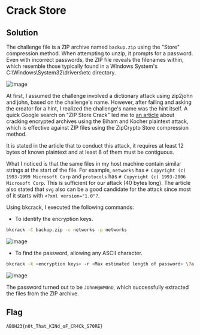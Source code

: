 # Crack Store
## Solution
The challenge file is a ZIP archive named ```backup.zip``` using the "Store" compression method. When attempting to unzip, it prompts for a password. Even with incorrect passwords, the ZIP file reveals the filenames within, which resemble those typically found in a Windows System's C:\Windows\System32\drivers\etc directory. <br>

![image](https://github.com/user-attachments/assets/0c82c486-1bc1-40ea-9347-b6d0d86bee7c)

At first, I assumed the challenge involved a dictionary attack using zip2john and john, based on the challenge's name. However, after failing and asking the creator for a hint, I realized the challenge's name was the hint itself. A quick Google search on "ZIP Store Crack" led me to <a href="https://www.acceis.fr/cracking-encrypted-archives-pkzip-zip-zipcrypto-winzip-zip-aes-7-zip-rar/">an article</a> about cracking encrypted archives using the Biham and Kocher plaintext attack, which is effective against ZIP files using the ZipCrypto Store compression method.

It is stated in the article that to conduct this attack, it requires at least 12 bytes of known plaintext and at least 8 of them must be contiguous. 

What I noticed is that the same files in my host machine contain similar strings at the start of the file.  For example, ```networks``` has ```# Copyright (c) 1993-1999 Microsoft Corp``` and ```protocols``` has ```# Copyright (c) 1993-2006 Microsoft Corp```. This is sufficient for our attack (40 bytes long). The article also stated that ```svg``` also can be a good candidate for the attack since most of it starts with ```<?xml version="1.0"?```. 

Using bkcrack, I executed the following commands:

- To identify the encryption keys.

```bash
bkcrack -C backup.zip -c networks -p networks
```
![image](https://github.com/user-attachments/assets/d0c2f607-8dd8-4437-80ab-bd1c6eb08d45)

- To find the password, allowing any ASCII character.
  
```bash
bkcrack -k <encryption keys> -r <Max estimated length of password> \?a
```
![image](https://github.com/user-attachments/assets/3237c930-f87e-4325-984d-2135740041cd)

The password turned out to be ```JOhnH@mM0nD```, which successfully extracted the files from the ZIP archive. 

## Flag 
```ABOH23{n0t_That_KINd_oF_CR4Ck_S70RE}```
